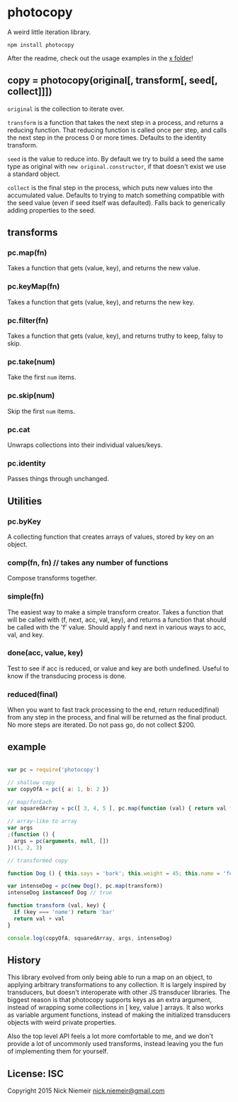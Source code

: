 # photocopy

A weird little iteration library.

`npm install photocopy`

After the readme, check out the usage examples in the [x folder](x)!

## copy = photocopy(original[, transform[, seed[, collect]]])

`original` is the collection to iterate over.

`transform` is a function that takes the next step in a process, and
returns a reducing function. That reducing function is called
once per step, and calls the next step in the process 0 or more times.
Defaults to the identity transform.

`seed` is the value to reduce into.  By default we try to build a seed
the same type as original with `new original.constructor`, if that
doesn't exist we use a standard object.

`collect` is the final step in the process, which puts new values into
the accumulated value. Defaults to trying to match something compatible
with the seed value (even if seed itself was defaulted). Falls back to
generically adding properties to the seed.

## transforms

### pc.map(fn)

Takes a function that gets (value, key), and returns the new value.

### pc.keyMap(fn)

Takes a function that gets (value, key), and returns the new key.

### pc.filter(fn)

Takes a function that gets (value, key), and returns truthy to keep, falsy
to skip.

### pc.take(num)

Take the first `num` items.

### pc.skip(num)

Skip the first `num` items.

### pc.cat

Unwraps collections into their individual values/keys.

### pc.identity

Passes things through unchanged.

## Utilities

### pc.byKey

A collecting function that creates arrays of values, stored
by key on an object.

### comp(fn, fn) // takes any number of functions

Compose transforms together.

### simple(fn)

The easiest way to make a simple transform creator. Takes a function
that will be called with (f, next, acc, val, key), and returns a
function that should be called with the 'f' value. Should apply f and
next in various ways to acc, val, and key.

### done(acc, value, key)

Test to see if acc is reduced, or value and key are both undefined.
Useful to know if the transducing process is done.

### reduced(final)

When you want to fast track processing to the end, return reduced(final)
from any step in the process, and final will be returned as the final
product. No more steps are iterated. Do not pass go, do not collect
$200.

## example

```javascript

var pc = require('photocopy')

// shallow copy
var copyOfA = pc({ a: 1, b: 2 })

// map/forEach
var squaredArray = pc([ 3, 4, 5 ], pc.map(function (val) { return val * val }))

// array-like to array
var args
;(function () {
  args = pc(arguments, null, [])
})(1, 2, 3)

// transformed copy

function Dog () { this.says = 'bark'; this.weight = 45; this.name = 'foo' }

var intenseDog = pc(new Dog(), pc.map(transform))
intenseDog instanceof Dog // true

function transform (val, key) {
  if (key === 'name') return 'bar'
  return val + val
}

console.log(copyOfA, squaredArray, args, intenseDog)

```

## History

This library evolved from only being able to run a map on an object, to
applying arbitrary transformations to any collection. It is largely
inspired by transducers, but doesn't interoperate with other JS transducer
libraries. The biggest reason is that photocopy supports keys as an extra
argument, instead of wrapping some collections in [ key, value ] arrays. It
also works as variable argument functions, instead of making the initialized
transducers objects with weird private properties.

Also the top level API feels a lot more comfortable to me, and we don't provide
a lot of uncommonly used transforms, instead leaving you the fun of
implementing them for yourself.

## License: ISC

Copyright 2015 Nick Niemeir <nick.niemeir@gmail.com>

